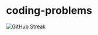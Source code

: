 # coding-problems

[![GitHub Streak](https://github-readme-streak-stat.herokuapp.com/?user=CatalanCabbage&theme=dark)](https://github.com/CatalanCabbage)
